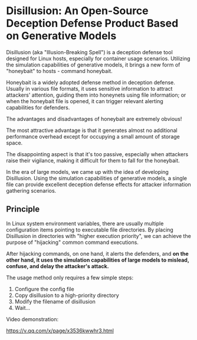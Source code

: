 # Disillusion: An Open-Source Deception Defense Product Based on Generative Models

Disillusion (aka "Illusion-Breaking Spell") is a deception defense tool designed for Linux hosts, especially for container usage scenarios. Utilizing the simulation capabilities of generative models, it brings a new form of "honeybait" to hosts - command honeybait.

Honeybait is a widely adopted defense method in deception defense. Usually in various file formats, it uses sensitive information to attract attackers' attention, guiding them into honeynets using file information; or when the honeybait file is opened, it can trigger relevant alerting capabilities for defenders.

The advantages and disadvantages of honeybait are extremely obvious!

The most attractive advantage is that it generates almost no additional performance overhead except for occupying a small amount of storage space.

The disappointing aspect is that it's too passive, especially when attackers raise their vigilance, making it difficult for them to fall for the honeybait.

In the era of large models, we came up with the idea of developing Disillusion. Using the simulation capabilities of generative models, a single file can provide excellent deception defense effects for attacker information gathering scenarios.

## Principle

In Linux system environment variables, there are usually multiple configuration items pointing to executable file directories. By placing Disillusion in directories with "higher execution priority", we can achieve the purpose of "hijacking" common command executions.

After hijacking commands, on one hand, it alerts the defenders, and **on the other hand, it uses the simulation capabilities of large models to mislead, confuse, and delay the attacker's attack.**

The usage method only requires a few simple steps:

1. Configure the config file
2. Copy disillusion to a high-priority directory
3. Modify the filename of disillusion
4. Wait...

Video demonstration:

https://v.qq.com/x/page/x3536kwwhr3.html

